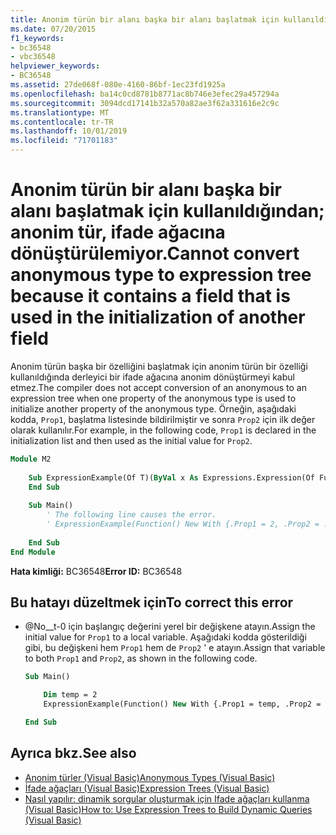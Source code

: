 ```yaml
---
title: Anonim türün bir alanı başka bir alanı başlatmak için kullanıldığından; anonim tür, ifade ağacına dönüştürülemiyor.
ms.date: 07/20/2015
f1_keywords:
- bc36548
- vbc36548
helpviewer_keywords:
- BC36548
ms.assetid: 27de068f-080e-4160-86bf-1ec23fd1925a
ms.openlocfilehash: ba14c0cd8781b8771ac8b746e3efec29a457294a
ms.sourcegitcommit: 3094dcd17141b32a570a82ae3f62a331616e2c9c
ms.translationtype: MT
ms.contentlocale: tr-TR
ms.lasthandoff: 10/01/2019
ms.locfileid: "71701183"
---
```

# <a name="cannot-convert-anonymous-type-to-expression-tree-because-it-contains-a-field-that-is-used-in-the-initialization-of-another-field"></a><span data-ttu-id="f404d-102">Anonim türün bir alanı başka bir alanı başlatmak için kullanıldığından; anonim tür, ifade ağacına dönüştürülemiyor.</span><span class="sxs-lookup"><span data-stu-id="f404d-102">Cannot convert anonymous type to expression tree because it contains a field that is used in the initialization of another field</span></span>
<span data-ttu-id="f404d-103">Anonim türün başka bir özelliğini başlatmak için anonim türün bir özelliği kullanıldığında derleyici bir ifade ağacına anonim dönüştürmeyi kabul etmez.</span><span class="sxs-lookup"><span data-stu-id="f404d-103">The compiler does not accept conversion of an anonymous to an expression tree when one property of the anonymous type is used to initialize another property of the anonymous type.</span></span> <span data-ttu-id="f404d-104">Örneğin, aşağıdaki kodda, `Prop1`, başlatma listesinde bildirilmiştir ve sonra `Prop2` için ilk değer olarak kullanılır.</span><span class="sxs-lookup"><span data-stu-id="f404d-104">For example, in the following code, `Prop1` is declared in the initialization list and then used as the initial value for `Prop2`.</span></span>  
  
```vb  
Module M2  
  
    Sub ExpressionExample(Of T)(ByVal x As Expressions.Expression(Of Func(Of T)))  
    End Sub  
  
    Sub Main()  
        ' The following line causes the error.  
        ' ExpressionExample(Function() New With {.Prop1 = 2, .Prop2 = .Prop1})  
  
    End Sub  
End Module  
```  
  
 <span data-ttu-id="f404d-105">**Hata kimliği:** BC36548</span><span class="sxs-lookup"><span data-stu-id="f404d-105">**Error ID:** BC36548</span></span>  
  
## <a name="to-correct-this-error"></a><span data-ttu-id="f404d-106">Bu hatayı düzeltmek için</span><span class="sxs-lookup"><span data-stu-id="f404d-106">To correct this error</span></span>  
  
- <span data-ttu-id="f404d-107">@No__t-0 için başlangıç değerini yerel bir değişkene atayın.</span><span class="sxs-lookup"><span data-stu-id="f404d-107">Assign the initial value for `Prop1` to a local variable.</span></span> <span data-ttu-id="f404d-108">Aşağıdaki kodda gösterildiği gibi, bu değişkeni hem `Prop1` hem de `Prop2` ' e atayın.</span><span class="sxs-lookup"><span data-stu-id="f404d-108">Assign that variable to both `Prop1` and `Prop2`, as shown in the following code.</span></span>  
  
    ```vb  
    Sub Main()  
  
        Dim temp = 2  
        ExpressionExample(Function() New With {.Prop1 = temp, .Prop2 = temp})  
  
    End Sub  
    ```  
  
## <a name="see-also"></a><span data-ttu-id="f404d-109">Ayrıca bkz.</span><span class="sxs-lookup"><span data-stu-id="f404d-109">See also</span></span>

- [<span data-ttu-id="f404d-110">Anonim türler (Visual Basic)</span><span class="sxs-lookup"><span data-stu-id="f404d-110">Anonymous Types (Visual Basic)</span></span>](../../../visual-basic/programming-guide/language-features/objects-and-classes/anonymous-types.md)
- [<span data-ttu-id="f404d-111">İfade ağaçları (Visual Basic)</span><span class="sxs-lookup"><span data-stu-id="f404d-111">Expression Trees (Visual Basic)</span></span>](../../programming-guide/concepts/expression-trees/index.md)
- [<span data-ttu-id="f404d-112">Nasıl yapılır: dinamik sorgular oluşturmak için Ifade ağaçları kullanma (Visual Basic)</span><span class="sxs-lookup"><span data-stu-id="f404d-112">How to: Use Expression Trees to Build Dynamic Queries (Visual Basic)</span></span>](../../programming-guide/concepts/expression-trees/how-to-use-expression-trees-to-build-dynamic-queries.md)

